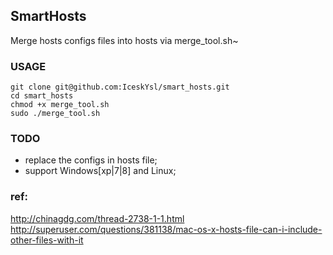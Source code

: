 ## SmartHosts
Merge hosts configs files into hosts via merge_tool.sh~

### USAGE

```
git clone git@github.com:IceskYsl/smart_hosts.git
cd smart_hosts
chmod +x merge_tool.sh
sudo ./merge_tool.sh
```

### TODO

* replace the configs in hosts file;
* support Windows[xp|7|8] and Linux;

### ref:
http://chinagdg.com/thread-2738-1-1.html
http://superuser.com/questions/381138/mac-os-x-hosts-file-can-i-include-other-files-with-it

